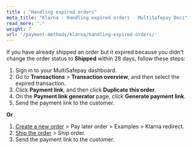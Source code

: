 ```yaml
---
title : "Handling expired orders"
meta_title: "Klarna - Handling expired orders - MultiSafepay Docs"
read_more: "."
weight: 7
url: '/payment-methods/klarna/handling-expired-orders/'
---
```


If you have already shipped an order but it expired because you didn't change the order status to **Shipped** within 28 days, follow these steps: 

1. Sign in to your MultiSafepay dashboard.
2. Go to **Transactions** > **Transaction overview**, and then select the expired transaction.  
3. Click **Payment link**, and then click **Duplicate this order**.
4. On the **Payment link generator** page, click **Generate payment link**. 
5. Send the payment link to the customer. 

**Or**

1. [Create a new order](https://api-docs.multisafepay.com/reference/createorder) > Pay later order > Examples > Klarna redirect.
2. [Ship the order](https://api-docs.multisafepay.com/reference/updateorder) > Ship order.
3. Send the payment link to the customer.